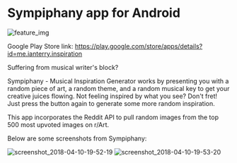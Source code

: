 # Sympiphany app for Android

![feature_img](https://user-images.githubusercontent.com/22485255/42736051-90716318-8824-11e8-90ce-2ac0f2de5d08.png)

Google Play Store link: https://play.google.com/store/apps/details?id=me.ianterry.inspiration

Suffering from musical writer's block? 

Sympiphany - Musical Inspiration Generator works by presenting you with a random piece of art, a random theme, and a random musical key to 
get your creative juices flowing. Not feeling inspired by what you see? Don't fret! Just press the button again to generate some more 
random inspiration.

This app incorporates the Reddit API to pull random images from the top 500 most upvoted images on r/Art.

Below are some screenshots from Sympiphany:

![screenshot_2018-04-10-19-52-19](https://user-images.githubusercontent.com/22485255/42736054-a542737c-8824-11e8-8b89-4ccacb31944d.png)
![screenshot_2018-04-10-19-53-20](https://user-images.githubusercontent.com/22485255/42736057-bd4c454c-8824-11e8-8251-49bb6f45d28a.png)

